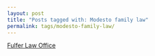 ```yaml
---
layout: post
title: "Posts tagged with: Modesto family law"
permalink: tags/modesto-family-law/
---
```

[Fulfer Law Office](/2011/07/fulfer-law-office)
